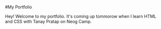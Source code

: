 #My Portfolio

Hey! Welcome to my portfolio. It's coming up tommorow when I
 learn HTML and CSS with Tanay Pratap on Neog Camp.
 